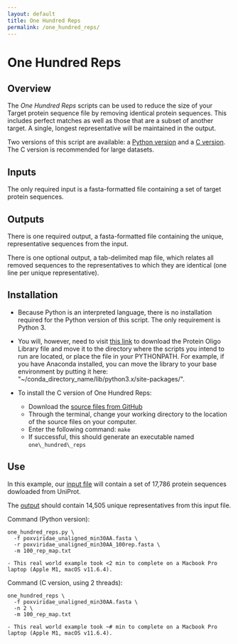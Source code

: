```yaml
---
layout: default
title: One Hundred Reps
permalink: /one_hundred_reps/
---
```


# One Hundred Reps

## Overview

The *One Hundred Reps* scripts can be used to reduce the size of your Target protein sequence file by removing identical protein sequences. This includes perfect matches as well as those that are a subset of another target. A single, longest representative will be maintained in the output.

Two versions of this script are available: a [Python version](https://github.com/LadnerLab/Library-Design/tree/master/one_hundred_reps/python) and a [C version](https://github.com/LadnerLab/Library-Design/tree/master/one_hundred_reps/c). The C version is recommended for large datasets.

## Inputs

The only required input is a fasta-formatted file containing a set of target protein sequences.

## Outputs

There is one required output, a fasta-formatted file containing the unique, representative sequences from the input. 

There is one optional output, a tab-delimited map file, which relates all removed sequences to the representatives to which they are identical (one line per unique representative).

## Installation

- Because Python is an interpreted language, there is no installation required for the Python version of this script. The only requirement is Python 3. 
- You will, however, need to visit [this link](https://github.com/LadnerLab/ProteinOligoLibrary/blob/master/protein_oligo_library.py) to download the Protein Oligo Library file and move it to the directory where the scripts you intend to run are located, or place the file in your PYTHONPATH. For example, if you have Anaconda installed, you can move the library to your base environment by putting it here: "~/conda_directory_name/lib/python3.x/site-packages/".

- To install the C version of One Hundred Reps:
    - Download the [source files from GitHub](https://github.com/LadnerLab/Library-Design/tree/master/one_hundred_reps/c)
    - Through the terminal, change your working directory to the location of the source files on your computer.
    - Enter the following command: `make`
    - If successful, this should generate an executable named `one\_hundred\_reps`

## Use

In this example, our [input file](https://github.com/LadnerLab/Library-Design/blob/master/examples/poxviridae_unaligned_min30AA.fasta) will contain a set of 17,786 protein sequences dowloaded from UniProt. 

The [output](https://github.com/LadnerLab/Library-Design/tree/master/examples/expectedOutputs/onehundredreps) should contain 14,505 unique representatives from this input file.

Command (Python version):
```
one_hundred_reps.py \
  -f poxviridae_unaligned_min30AA.fasta \
  -r poxviridae_unaligned_min30AA_100rep.fasta \
  -m 100_rep_map.txt
```

    - This real world example took <2 min to complete on a Macbook Pro laptop (Apple M1, macOS v11.6.4). 

Command (C version, using 2 threads):
```
one_hundred_reps \
  -f poxviridae_unaligned_min30AA.fasta \
  -n 2 \
  -m 100_rep_map.txt
```

    - This real world example took ~# min to complete on a Macbook Pro laptop (Apple M1, macOS v11.6.4). 
